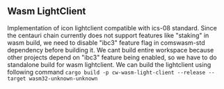 ## Wasm LightClient
Implementation of icon lightclient compatible with ics-08 standard.
Since the centauri chain currently does not support features like "staking" in wasm build, we need to disable "ibc3" feature flag in comswasm-std dependency before building it. We cant build entire workspace because other projects depend on "ibc3" feature being enabled, so we have to do standalone build for wasm lightclient.
We can build the lightclient using following command
`
cargo build -p cw-wasm-light-client --release --target wasm32-unknown-unknown
`
